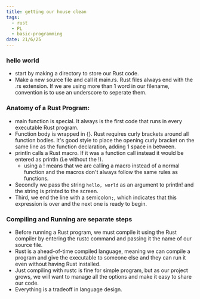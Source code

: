 ```yaml
---
title: getting our house clean
tags:
  - rust
  - PL
  - basic-programming
date: 21/6/25
---
```

### hello world 
- start by making a directory to store our Rust code.
- Make a new source file and call it main.rs. Rust files always end with the .rs extension. If we are using more than 1 word in our filename, convention is to use an underscore to seperate them.

### Anatomy of a Rust Program:
- main function is special. It always is the first code that runs in every executable Rust program.
- Function body is wrapped in {}. Rust requires curly brackets around all function bodies. It's good style to place the opening curly bracket on the same line as the function declaration, adding 1 space in between.
- println calls a Rust macro. If it was a function call instead it would be entered as println (i.e without the !).
	- using a ! means that we are calling a macro instead of a normal function and the macros don't always follow the same rules as functions.
- Secondly we pass the string `hello, world` as an argument to println! and the string is printed to the screen.
- Third, we end the line with a semicolon`;`, which indicates that this expression is over and the next one is ready to begin.

### Compiling and Running are separate steps
- Before running a Rust program, we must compile it using the Rust compiler by entering the rustc command and passing it the name of our source file.
- Rust is a ahead-of-time compiled language, meaning we can compile a program and give the executable to someone else and they can run it even without having Rust installed. 
- Just compiling with rustc is fine for simple program, but as our project grows, we will want to manage all the options and make it easy to share our code. 
- Everything is a tradeoff in language design.